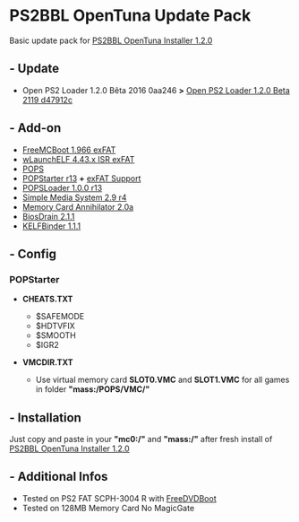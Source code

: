 # PS2BBL OpenTuna Update Pack

Basic update pack for [PS2BBL OpenTuna Installer 1.2.0](https://github.com/israpps/PlayStation2-Basic-BootLoader)

## - Update

  * Open PS2 Loader 1.2.0 Bêta 2016 0aa246 **>** [Open PS2 Loader 1.2.0 Beta 2119 d47912c](https://github.com/ps2homebrew/Open-PS2-Loader)
    
## - Add-on

  * [FreeMCBoot 1.966 exFAT](https://github.com/israpps/FreeMcBoot-Installer)
  * [wLaunchELF 4.43.x ISR exFAT](https://github.com/israpps/wLaunchELF_ISR)
  * [POPS](https://github.com/AnimMouse/POPS-binaries)
  * [POPStarter r13](https://www.psx-place.com/threads/popstarter.19139/) **+** [exFAT Support](https://github.com/israpps/BDMAssault)
  * [POPSLoader 1.0.0 r13](https://www.psx-place.com/threads/popsloader.42474/)
  * [Simple Media System 2.9 r4](https://github.com/ps2homebrew/SMS)
  * [Memory Card Annihilator 2.0a](https://www.psx-place.com/threads/memory-card-annihilator-v2-0a-a-new-version-after-more-than-11-years.36277/)
  * [BiosDrain 2.1.1](https://github.com/F0bes/biosdrain)
  * [KELFBinder 1.1.1](https://github.com/israpps/KELFBinder)
    
## - Config

### POPStarter

  * **CHEATS.TXT**
    * $SAFEMODE
    * $HDTVFIX
    * $SMOOTH
    * $IGR2
 
  * **VMCDIR.TXT**
    * Use virtual memory card **SLOT0.VMC** and **SLOT1.VMC** for all games in folder **"mass:/POPS/VMC/"**
   
## - Installation

Just copy and paste in your **"mc0:/"** and **"mass:/"** after fresh install of [PS2BBL OpenTuna Installer 1.2.0](https://github.com/israpps/PlayStation2-Basic-BootLoader)

## - Additional Infos

  * Tested on PS2 FAT SCPH-3004 R with [FreeDVDBoot](https://github.com/CTurt/FreeDVDBoot)
  * Tested on 128MB Memory Card No MagicGate

